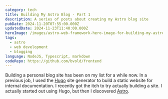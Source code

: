 ```yaml
---
category: tech
title: Building My Astro Blog - Part 1
description: A series of posts about creating my Astro blog site
pubDate: 2024-11-20T07:55:00.000Z
updatedDate: 2024-11-23T11:40:00.000Z
heroImage: /images/astro-web-framework-hero-image-for-building-my-astro-blog-part-1.png
tags:
  - astro
  - web development
  - blogging
language: NodeJS, Typescript, markdown
codeRepo: https://github.com/bvold/frontend
---
```

Building a personal blog site has been on my list for a while now.  In a previous job, I used the [Hugo](https://gohugo.io) site generator to build a static website for internal documentation. I recently got the itch to try actually building a site.  I actually started out using Hugo, but then I discovered [Astro](https://astro.build).

